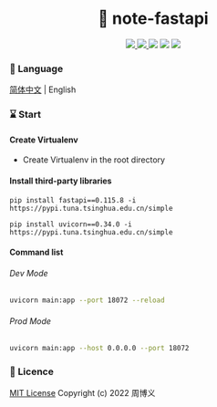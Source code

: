 <h1 align="center">📔 note-fastapi</h1>

<p align="center">
<a target="_blank" href="https://github.com/zhouboyi1998/note-fastapi"> 
<img src="https://img.shields.io/github/stars/zhouboyi1998/note-fastapi?logo=github">
</a>
<a target="_blank" href="https://opensource.org/licenses/MIT"> 
<img src="https://img.shields.io/badge/license-MIT-red"> 
</a>
<img src="https://img.shields.io/badge/Python-3.9.6-blue">
<img src="https://img.shields.io/badge/FastAPI-0.115.8-darkcyan">
<img src="https://img.shields.io/badge/Uvicorn-0.34.0-royalblue">
</p>

### 📖 Language

[简体中文](./README.md) | English

### ⌛ Start

#### Create Virtualenv

* Create Virtualenv in the root directory

#### Install third-party libraries

```
pip install fastapi==0.115.8 -i https://pypi.tuna.tsinghua.edu.cn/simple

pip install uvicorn==0.34.0 -i https://pypi.tuna.tsinghua.edu.cn/simple
```

#### Command list

###### Dev Mode

```bash
uvicorn main:app --port 18072 --reload
```

###### Prod Mode

```bash
uvicorn main:app --host 0.0.0.0 --port 18072
```

### 📜 Licence

[MIT License](https://opensource.org/licenses/MIT) Copyright (c) 2022 周博义
